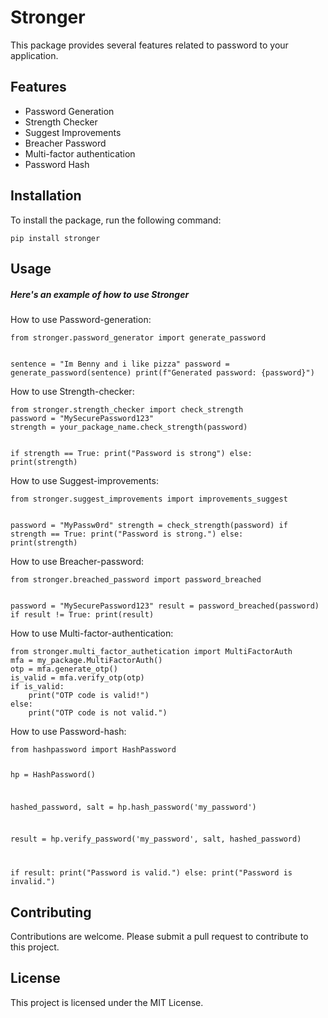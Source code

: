 <!DOCTYPE html>
<html lang="en">
<head>
<meta charset="UTF-8">
</head>
<body>
<h1>Stronger</h1>
<p>This package provides several features related to password to your application.</p>

<h2>Features</h2>
<ul>
    <li>Password Generation</li>
    <li>Strength Checker</li>
    <li>Suggest Improvements</li>
    <li>Breacher Password</li>
    <li>Multi-factor authentication</li>
    <li>Password Hash</li>
</ul>

<h2>Installation</h2>
<p>To install the package, run the following command:</p>
<code>pip install stronger</code>

<h2>Usage</h2>
<h5>Here's an example of how to use Stronger</h5>

<p>How to use Password-generation:</p>
<code>from stronger.password_generator import generate_password

sentence = "Im Benny and i like pizza"
password = generate_password(sentence)
print(f"Generated password: {password}")
</code>

<p>How to use Strength-checker:</p>
<code>from stronger.strength_checker import check_strength
password = "MySecurePassword123"
strength = your_package_name.check_strength(password)

if strength == True:
    print("Password is strong")
else:
    print(strength)
</code>

<p>How to use Suggest-improvements:</p>
<code>from stronger.suggest_improvements import improvements_suggest

password = "MyPassw0rd"
strength = check_strength(password)
if strength == True:
    print("Password is strong.")
else:
    print(strength)</code>


<p>How to use Breacher-password:</p>
<code>from stronger.breached_password import password_breached

password = "MySecurePassword123"
result = password_breached(password)
if result != True:
    print(result)
</code>


<p>How to use Multi-factor-authentication:</p>
<code>from stronger.multi_factor_authetication import MultiFactorAuth
mfa = my_package.MultiFactorAuth()
otp = mfa.generate_otp()
is_valid = mfa.verify_otp(otp)
if is_valid:
    print("OTP code is valid!")
else:
    print("OTP code is not valid.")
</code>


<p>How to use Password-hash:</p>
<code>from hashpassword import HashPassword

hp = HashPassword()

hashed_password, salt = hp.hash_password('my_password')

result = hp.verify_password('my_password', salt, hashed_password)

if result:
    print("Password is valid.")
else:
    print("Password is invalid.")
</code>


<h2>Contributing</h2>
<p>Contributions are welcome. Please submit a pull request to contribute to this project.</p>

<h2>License</h2>
<p>This project is licensed under the MIT License.</p>
</body>
</html>
